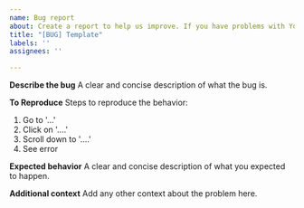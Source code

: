 ```yaml
---
name: Bug report
about: Create a report to help us improve. If you have problems with YouTube, and you are not from the Russian Federation, please refer to separate Issue https://github.com/kel-cu/WaterPlayer/issues/30
title: "[BUG] Template"
labels: ''
assignees: ''

---
```


**Describe the bug**
A clear and concise description of what the bug is.

**To Reproduce**
Steps to reproduce the behavior:
1. Go to '...'
2. Click on '....'
3. Scroll down to '....'
4. See error

**Expected behavior**
A clear and concise description of what you expected to happen.

**Additional context**
Add any other context about the problem here.
